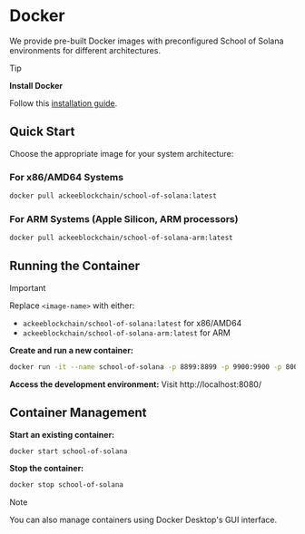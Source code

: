 # Docker

We provide pre-built Docker images with preconfigured School of Solana environments for different architectures.

> [!TIP]
> **Install Docker**
> 
> Follow this [installation guide](https://docs.docker.com/engine/install/).

## Quick Start

Choose the appropriate image for your system architecture:

### For x86/AMD64 Systems
```bash
docker pull ackeeblockchain/school-of-solana:latest
```

### For ARM Systems (Apple Silicon, ARM processors)
```bash
docker pull ackeeblockchain/school-of-solana-arm:latest
```

## Running the Container

> [!IMPORTANT]
> Replace `<image-name>` with either:
> - `ackeeblockchain/school-of-solana:latest` for x86/AMD64
> - `ackeeblockchain/school-of-solana-arm:latest` for ARM

**Create and run a new container:**
```bash
docker run -it --name school-of-solana -p 8899:8899 -p 9900:9900 -p 8000:8000 -p 8080:8080 <image-name>
```

**Access the development environment:**
Visit http://localhost:8080/

## Container Management

**Start an existing container:**
```bash
docker start school-of-solana
```

**Stop the container:**
```bash
docker stop school-of-solana
```

> [!NOTE]
> You can also manage containers using Docker Desktop's GUI interface.
